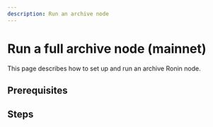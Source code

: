```yaml
---
description: Run an archive node
---
```

# Run a full archive node (mainnet)

This page describes how to set up and run an archive Ronin node.

## Prerequisites



## Steps
